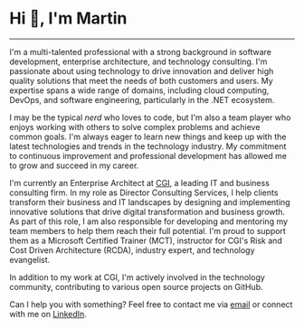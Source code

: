 <!--
context:
- https://www.linkedin.com/in/martin-stuehmer/
- https://github.com/samtrion
- https://www.cgi.com/de/de/experts/martin-stuehmer
- https://learn.microsoft.com/en-us/users/martinstuehmer/transcript/vjz8mfely98jjzx

helpful-links:
- https://github.com/ikatyang/emoji-cheat-sheet
-->
# Hi :wave:, I'm Martin
---

I'm a multi-talented professional with a strong background in software development, enterprise architecture, and technology consulting. I'm passionate about using technology to drive innovation and deliver high quality solutions that meet the needs of both customers and users. My expertise spans a wide range of domains, including cloud computing, DevOps, and software engineering, particularly in the .NET ecosystem.

I may be the typical *nerd* who loves to code, but I'm also a team player who enjoys working with others to solve complex problems and achieve common goals. I'm always eager to learn new things and keep up with the latest technologies and trends in the technology industry. My commitment to continuous improvement and professional development has allowed me to grow and succeed in my career.

I'm currently an Enterprise Architect at [CGI](https://www.cgi.com/), a leading IT and business consulting firm. In my role as Director Consulting Services, I help clients transform their business and IT landscapes by designing and implementing innovative solutions that drive digital transformation and business growth. As part of this role, I am also responsible for developing and mentoring my team members to help them reach their full potential. I'm proud to support them as a Microsoft Certified Trainer (MCT), instructor for CGI's Risk and Cost Driven Architecture (RCDA), industry expert, and technology evangelist.

In addition to my work at CGI, I'm actively involved in the technology community, contributing to various open source projects on GitHub.

Can I help you with something? Feel free to contact me via [email](mailto:me@samtrion.net) or connect with me on [LinkedIn](https://www.linkedin.com/in/martin-stuehmer/).

<!--
## My current blog posts 

<table align="center">
    <thead>
        <tr>
            <th>English blog postings</th>
            <th>German blog postings</th>
        </tr>
    </thead>
    <tbody>
        <tr>
            <td>
                <a href="https://daily-devops.net/en/" title="Daily DevOps & .NET - English Feed">
                    <img src="metrics.dailydevops.en.rss.svg" alt="Daily DevOps & .NET - English Feed" title="Daily DevOps & .NET - English Feed" />
                </a>
            </td>
            <td>
                <a href="https://daily-devops.net/de/" title="Daily DevOps & .NET - German Feed">
                    <img src="metrics.dailydevops.de.rss.svg" alt="Daily DevOps & .NET - German Feed" title="Daily DevOps & .NET - German Feed" />
                </a>
            </td>
        </tr>
    </tbody>
</table>

- Updating my personal website with examples of my work on <a href="https://samtrion.net">samtrion.net</a>

![Stats](https://github-readme-stats.vercel.app/api?username=samtrion&show_icons=true&count_private=true)
-->
